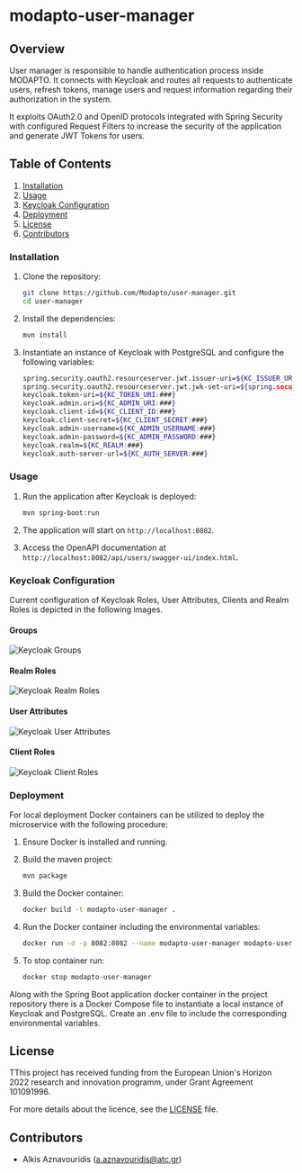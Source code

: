 # modapto-user-manager

## Overview

User manager is responsible to handle authentication process inside MODAPTO. It connects with Keycloak and routes all requests to authenticate
users, refresh tokens, manage users and request information regarding their authorization in the system.

It exploits OAuth2.0 and OpenID protocols integrated with Spring Security with configured Request Filters to increase the security of the application 
and generate JWT Tokens for users.
## Table of Contents

1. [Installation](#installation)
2. [Usage](#usage)
3. [Keycloak Configuration](#keycloak-configuration)
4. [Deployment](#deployment)
5. [License](#license)
6. [Contributors](#contributors)

### Installation

1. Clone the repository:

    ```sh
    git clone https://github.com/Modapto/user-manager.git
    cd user-manager
    ```

2. Install the dependencies:

    ```sh
    mvn install
    ```

3. Instantiate an instance of Keycloak with PostgreSQL and configure the following variables:

    ```sh
   spring.security.oauth2.resourceserver.jwt.issuer-uri=${KC_ISSUER_URI:###}
   spring.security.oauth2.resourceserver.jwt.jwk-set-uri=${spring.security.oauth2.resourceserver.jwt.issuer-uri}/protocol/openid-connect/certs
   keycloak.token-uri=${KC_TOKEN_URI:###}
   keycloak.admin.uri=${KC_ADMIN_URI:###}
   keycloak.client-id=${KC_CLIENT_ID:###}
   keycloak.client-secret=${KC_CLIENT_SECRET:###}
   keycloak.admin-username=${KC_ADMIN_USERNAME:###}
   keycloak.admin-password=${KC_ADMIN_PASSWORD:###}
   keycloak.realm=${KC_REALM:###}
   keycloak.auth-server-url=${KC_AUTH_SERVER:###}
    ```
    
### Usage

1. Run the application after Keycloak is deployed:

    ```sh
    mvn spring-boot:run
    ```

2. The application will start on `http://localhost:8082`.

3. Access the OpenAPI documentation at `http://localhost:8082/api/users/swagger-ui/index.html`.

### Keycloak Configuration

Current configuration of Keycloak Roles, User Attributes, Clients and Realm Roles is depicted in the following images.

#### Groups

![Keycloak Groups](../../blob/main/images/Groups.jpg)

#### Realm Roles

![Keycloak Realm Roles](../../blob/main/images/Realm_Roles.jpg)

#### User Attributes

![Keycloak User Attributes](../../blob/main/images/User_Attributes.jpg)

#### Client Roles

![Keycloak Client Roles](../../blob/main/images/Client_Roles.jpg)


### Deployment

For local deployment Docker containers can be utilized to deploy the microservice with the following procedure:

1. Ensure Docker is installed and running.

2. Build the maven project:

    ```sh
    mvn package
    ```

3. Build the Docker container:

    ```sh
    docker build -t modapto-user-manager .
    ```

4. Run the Docker container including the environmental variables:

    ```sh
    docker run -d -p 8082:8082 --name modapto-user-manager modapto-user-manager
    ```

5. To stop container run:

    ```sh
   docker stop modapto-user-manager
    ```

Along with the Spring Boot application docker container in the project repository there is a Docker Compose file to instantiate a local instance of Keycloak and PostgreSQL.
Create an .env file to include the corresponding environmental variables.

## License

TThis project has received funding from the European Union's Horizon 2022 research and innovation programm, under Grant Agreement 101091996.

For more details about the licence, see the [LICENSE](LICENSE) file.

## Contributors

- Alkis Aznavouridis (<a.aznavouridis@atc.gr>)
